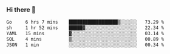 ### Hi there 👋

<!--START_SECTION:waka-->

```txt
Go     6 hrs 7 mins    ██████████████████▒░░░░░░   73.29 %
sh     1 hr 52 mins    █████▓░░░░░░░░░░░░░░░░░░░   22.34 %
YAML   15 mins         ▓░░░░░░░░░░░░░░░░░░░░░░░░   03.14 %
SQL    4 mins          ▒░░░░░░░░░░░░░░░░░░░░░░░░   00.89 %
JSON   1 min           ░░░░░░░░░░░░░░░░░░░░░░░░░   00.34 %
```

<!--END_SECTION:waka-->

<!--
**barahouei/barahouei** is a ✨ _special_ ✨ repository because its `README.md` (this file) appears on your GitHub profile.

Here are some ideas to get you started:

- 🔭 I’m currently working on ...
- 🌱 I’m currently learning ...
- 👯 I’m looking to collaborate on ...
- 🤔 I’m looking for help with ...
- 💬 Ask me about ...
- 📫 How to reach me: ...
- 😄 Pronouns: ...
- ⚡ Fun fact: ...
-->
